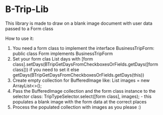 # B-Trip-Lib
This library is made to draw on a blank image document with user data passed to a Form class

How to use it:

1. You need a form class to implement the interface BusinessTripForm: public class Form implements BusinessTripForm 
2. Set your form clas List<Integer> days with [form class].setDays(BTripGetDaysFromCheckboxesOrFields.getDays([form class])) if you need to set it else getDays(BTripGetDaysFromCheckboxesOrFields.getDays(this))
3. Create empty collection for BufferedImage like: List<BufferedImage> images = new ArrayList<>();
4. Pass the BufferedImage collection and the form class instance to the selector class: TripTypeSelector.select([form class], images);  - this populates a blank image with the form data at the correct places
5. Process the populated collection with images as you please :)

